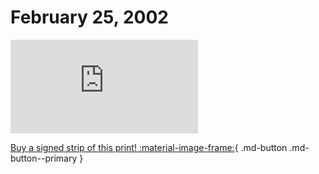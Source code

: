 # February 25, 2002

![](https://www.achewood.com/comic.php?date=02252002)

[Buy a signed strip of this print! :material-image-frame:](https://achewood-holiday-pop-up.myshopify.com/products/strip#02282002){ .md-button .md-button--primary }
